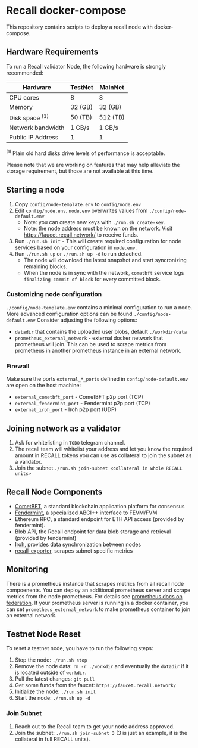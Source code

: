 # Recall docker-compose

This repository contains scripts to deploy a recall node with docker-compose.

## Hardware Requirements

To run a Recall validator Node, the following hardware is strongly recommended:

| Hardware          | TestNet  | MainNet   |
|-------------------|----------|-----------|
| CPU cores         | 8        | 8         |
| Memory            | 32 (GB)  | 32 (GB)   |
| Disk space <sup>(1)</sup>    | 50 (TB)  | 512 (TB)  |
| Network bandwidth | 1 GB/s   | 1 GB/s    |
| Public IP Address | 1        | 1         |

<sup>(1)</sup> Plain old hard disks drive levels of performance is acceptable.

Please note that we are working on features that may help alleviate the storage requirement, but those are not available at this time.

## Starting a node
1. Copy `config/node-template.env` to `config/node.env`
2. Edit `config/node.env`. `node.env` overwrites values from `./config/node-default.env`
   * Note: you can create new keys with `./run.sh create-key`.
   * Note: the node address must be known on the network. Visit https://faucet.recall.network/ to receive funds.
3. Run `./run.sh init` - This will create required configuration for node services based on your configuration in `node.env`.
4. Run `./run.sh up` or `./run.sh up -d` to run detached.
   * The node will download the latest snapshot and start syncronizing remaining blocks.
   * When the node is in sync with the network, `cometbft` service logs `finalizing commit of block` for every committed block.

### Customizing node configuration
`./config/node-template.env` contains a minimal configuration to run a node.
More advanced configuration options can be found `./config/node-default.env`
Consider adjusting the following options:
* `datadir` that contains the uploaded user blobs, default `./workdir/data`
* `prometheus_external_network` - external docker network that prometheus will join. This can be used to scrape metrics from prometheus in another prometheus instance in an external network.

### Firewall
Make sure the ports `external_*_ports` defined in `config/node-default.env` are open on the host machine:
* `external_cometbft_port` - CometBFT p2p port (TCP)
* `external_fendermint_port` - Fendermint p2p port (TCP)
* `external_iroh_port` - Iroh p2p port (UDP)

## Joining network as a validator
1. Ask for whitelisting in `TODO` telegram channel.
2. The recall team will whitelist your address and let you know the required amount in RECALL tokens you can use as collateral to join the subnet as a validator.
3. Join the subnet `./run.sh join-subnet <collateral in whole RECALL units>`

## Recall Node Components
* [CometBFT](https://cometbft.com/), a standard blockchain application platform for consensus
* [Fendermint](https://github.com/recallnet/ipc/blob/main/docs/fendermint), a specialized ABCI++ interface to FEVM/FVM
* Ethereum RPC, a standard endpoint for ETH API access (provided by fendermint).
* Blob API, the Recall endpoint for data blob storage and retrieval (provided by fendermint)
* [Iroh](https://github.com/n0-computer/iroh), provides data synchronization between nodes
* [recall-exporter](https://github.com/recallnet/recall-exporter), scrapes subnet specific metrics

## Monitoring
There is a prometheus instance that scrapes metrics from all recall node compoenents.
You can deploy an additional prometheus server and scrape metrics from the node prometheus.
For details see [prometheus docs on federation](https://prometheus.io/docs/prometheus/latest/federation/).
If your prometheus server is running in a docker container, you can set `prometheus_external_network` to make prometheus container to join an external network.

## Testnet Node Reset
To reset a testnet node, you have to run the following steps:
1. Stop the node: `./run.sh stop`
2. Remove the node data: `rm -r ./workdir` and eventually the `datadir` if it is located outside of `workdir`.
3. Pull the latest changes: `git pull`
4. Get some funds from the faucet: `https://faucet.recall.network/`
5. Initialize the node: `./run.sh init`
6. Start the node: `./run.sh up -d`

### Join Subnet
1. Reach out to the Recall team to get your node address approved.
2. Join the subnet: `./run.sh join-subnet 3` (3 is just an example, it is the collateral in full RECALL units).
